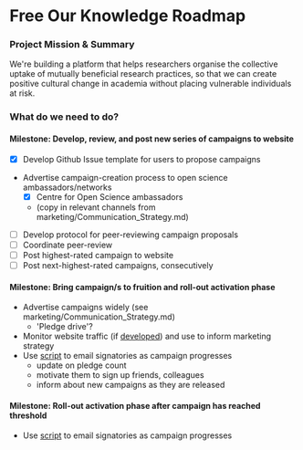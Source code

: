 # Free Our Knowledge Roadmap

### Project Mission & Summary
We're building a platform that helps researchers organise the collective uptake of mutually beneficial research practices, so that we can create positive cultural change in academia without placing vulnerable individuals at risk.

### What do we need to do?
#### Milestone: Develop, review, and post new series of campaigns to website
- [x] Develop Github Issue template for users to propose campaigns
- Advertise campaign-creation process to open science ambassadors/networks 
   - [x] Centre for Open Science ambassadors 
   - (copy in relevant channels from marketing/Communication_Strategy.md)
- [ ] Develop protocol for peer-reviewing campaign proposals
- [ ] Coordinate peer-review
- [ ] Post highest-rated campaign to website
- [ ] Post next-highest-rated campaigns, consecutively

#### Milestone: Bring campaign/s to fruition and roll-out activation phase
* Advertise campaigns widely (see marketing/Communication_Strategy.md)
    * 'Pledge drive'?
* Monitor website traffic (if [developed](https://github.com/FreeOurKnowledge/platform/issues/11)) and use to inform marketing strategy
* Use [script](https://github.com/FreeOurKnowledge/platform/issues/10) to email signatories as campaign progresses
   * update on pledge count
   * motivate them to sign up friends, colleagues
   * inform about new campaigns as they are released
   
#### Milestone: Roll-out activation phase after campaign has reached threshold
* Use [script](https://github.com/FreeOurKnowledge/platform/issues/10) to email signatories as campaign progresses
